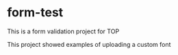# form-test
This is a form validation project for TOP

This project showed examples of uploading a custom font
